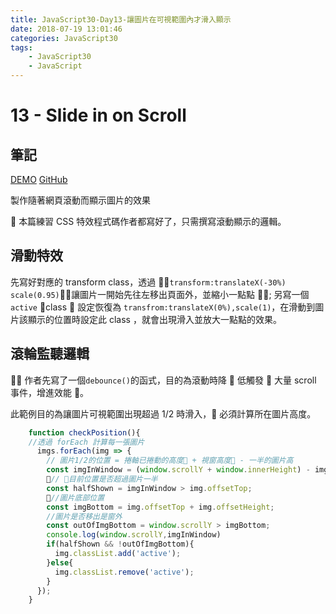 ```yaml
---
title: JavaScript30-Day13-讓圖片在可視範圍內才滑入顯示
date: 2018-07-19 13:01:46
categories: JavaScript30
tags:
    - JavaScript30
    - JavaScript
---
```


# 13 - Slide in on Scroll

## 筆記

[DEMO](https://weiyuan1993.github.io/JavaScript30/13-Slide-in-on-Scroll)
[GitHub](https://github.com/weiyuan1993/JavaScript30/tree/master/13-Slide-in-on-Scroll)

製作隨著網頁滾動而顯示圖片的效果

<!--more-->

 本篇練習 CSS 特效程式碼作者都寫好了，只需撰寫滾動顯示的邏輯。

## 滑動特效

先寫好對應的 transform class，透過 `transform:translateX(-30%) scale(0.95)`，讓圖片一開始先往左移出頁面外，並縮小一點點 ; 另寫一個 `active` class  設定恢復為 `transfrom:translateX(0%),scale(1)`，在滑動到圖片該顯示的位置時設定此 class ，就會出現滑入並放大一點點的效果。

## 滾輪監聽邏輯

 作者先寫了一個`debounce()`的函式，目的為滾動時降  低觸發  大量 scroll 事件，增進效能 。

此範例目的為讓圖片可視範圍出現超過 1/2 時滑入， 必須計算所在圖片高度。

```javascript
    function checkPosition(){
    //透過 forEach 計算每一張圖片
      imgs.forEach(img => {
        // 圖片1/2的位置 = 捲軸已捲動的高度 + 視窗高度 - 一半的圖片高
        const imgInWindow = (window.scrollY + window.innerHeight) - img.height / 2;
        // 目前位置是否超過圖片一半
        const halfShown = imgInWindow > img.offsetTop;
        //圖片底部位置
        const imgBottom = img.offsetTop + img.offsetHeight;
        //圖片是否移出是窗外
        const outOfImgBottom = window.scrollY > imgBottom;
        console.log(window.scrollY,imgInWindow)
        if(halfShown && !outOfImgBottom){
          img.classList.add('active');
        }else{
          img.classList.remove('active');
        }
      });
    }
```

